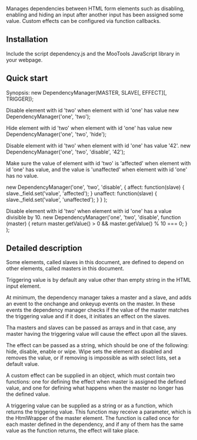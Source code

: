 Manages dependencies between HTML form elements such as disabling, enabling and hiding an input after
another input has been assigned some value. Custom effects can be configured via
function callbacks.

Installation
--------------------
Include the script dependency.js and the MooTools JavaScript library in your webpage.

Quick start
-----------
Synopsis:
new DependencyManager(MASTER, SLAVE[, EFFECT][, TRIGGER]);

Disable element with id 'two' when element with id 'one' has value
new DependencyManager('one', 'two');

Hide element with id 'two' when element with id 'one' has value
new DependencyManager('one', 'two', 'hide');

Disable element with id 'two' when element with id 'one' has value '42'.
new DependencyManager('one', 'two', 'disable', '42');

Make sure the value of element with id 'two' is 'affected' when element with id
'one' has value, and the value is 'unaffected' when element with id 'one' has no
value.

new DependencyManager('one', 'two', 'disable', 
    {
        affect: function(slave) {
            slave._field.set('value',  'affected');
        } 
        unaffect: function(slave) {
            slave._field.set('value',  'unaffected');
        } 
    }
);

Disable element with id 'two' when element with id 'one' has a value divisible
by 10.
new DependencyManager('one', 'two', 'disable',
    function (master) {
        return master.getValue() > 0 && master.getValue() % 10 === 0;
    }
);

Detailed description
--------------------
Some elements, called slaves in this document, are defined to depend on other elements, called masters in this document.

Triggering value is by default any value other than empty string in the HTML input element.

At minimum, the dependency manager takes a master and a slave, and adds an event to the onchange and onkeyup events on the master. In these events the dependency manager checks if the value of the master matches the triggering value and if it does, it initiates an effect on the slaves.

Tha masters and slaves can be passed as arrays and in that case, any master having the triggering value will cause the effect upon all the slaves.

The effect can be passed as a string, which should be one of the following: hide, disable, enable or wipe. Wipe sets the element as disabled and removes the value, or if removing is impossible as with select lists, set a default value. 

A custom effect can be supplied in an object, which must contain two functions: one for defining the effect when master is assigned the defined value, and one for defining what happens when the master no longer has the defined value.

A triggering value can be supplied as a string or as a function, which returns the triggering value. This function may receive a parameter, which is the HtmlWrapper of the master element. The function is called once for each master defined in the dependency, and if any of them has the same value as the function returns, the effect will take place.
